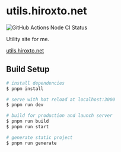 # utils.hiroxto.net

![GitHub Actions Node CI Status](https://github.com/hiroxto/utils.hiroxto.net/workflows/Node%20CI/badge.svg)

Utility site for me.

[utils.hiroxto.net](https://utils.hiroxto.net)

## Build Setup

``` bash
# install dependencies
$ pnpm install

# serve with hot reload at localhost:3000
$ pnpm run dev

# build for production and launch server
$ pnpm run build
$ pnpm run start

# generate static project
$ pnpm run generate
```
